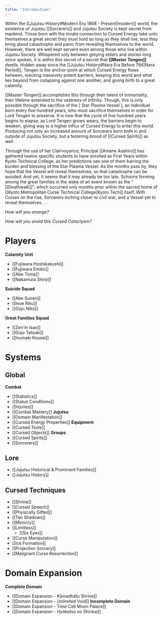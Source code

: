 ```yaml
---
title: "Introduction"
---
```


Within the [[Jujutsu History#Modern Era 1868 - Present|modern]] world, the existence of Jujutsu [[Sorcerers]] and Jujutsu Society is kept secret from mankind. Those born with the innate connection to Cursed Energy take unto themselves a great secret they must hold so long as they shall live, less they bring about catastrophe and panic from revealing themselves to the world. However, there are well kept servers even among those who live within Jujutsu Society. Whispered only between greying elders and stories long since spoken, it is within this secret of a secret that **[[Master Tengen]]** dwells. Hidden away since the [[Jujutsu History#Nara Era Before 794|Nara Period]], Tengen is the anchor-point at which Cursed Energy flows between, erecting massively potent barriers, keeping this world and what lies beyond from collapsing against one another, and giving birth to a great calamity.

[[Master Tengen]] accomplishes this through their talent of Immortality, their lifetime extended to the vastness of Infinity. Though, this is only possible through the sacrifice of the [ Star Plasma Vessel ], an individual born every five hundred years, who must sacrifice themselves in order for Lord Tengen to preserve. It is now that the cycle of five hundred years begins to elapse, as Lord Tengen grows weary, the barriers begin to weaken, giving way to a higher influx of Cursed Energy to enter this world. Producing not only an increased amount of Sorcerers born both in and outside of Jujutsu Society, but a festering brood of [[Cursed Spirits]] as well.

Through the use of her Clairvoyance, Principal [[Amane Asahiro]] has gathered twelve specific students to have enrolled as First Years within Kyoto Technical College, as her predictions see one of them barring the burden and blessing of the Star Plasma Vessel. As the months pass by, they hope that the Vessel will reveal themselves, so that catastrophe can be avoided. And yet, it seems that it may already be too late. Schisms forming among the great families in the wake of an event known as the "[[Deathwalk]]", which occurred only months prior within the sacred home of [[Kyoto Metropolitan Curse Technical College|Kyoto Tech]] itself. With Curses on the rise, Sorcerers inching closer to civil war, and a Vessel yet to reveal themselves. . .

_How will you emerge?_

_How will you avoid this Cursed Cataclysm?_

# Players

**Calamity Unit**
- [[Fujiwara Hoshikakushi]]
- [[Fujiwara Emiko]]
- [[Abe Toma]]
- [[Nakamura Shinji]]
  
**Suicide Squad**
- [[Abe Suiren]]
- [[Inoe Riku]]
- [[Gojo Niko]]
  
**Great Families Squad**
- [[Zen'in Isao]]
- [[Gojo Tatsuki]]
- [[Inumaki Kousei]]

# Systems

## Global

**Combat**
- [[Statistics]]
- [[Status Conditions]]
- [[Injuries]]
- [[Combat Mastery]]
**Jujutsu**
- [[Domain Manifestation]]
- [[Cursed Energy Properties]]
**Equipment**
- [[Cursed Tools]]
- [[Cursed Objects]]
**Groups**
- [[Cursed Spirits]]
- [[Sorcerers]]
## Lore

- [[Jujutsu Historical & Prominent Families]]
- [[Jujutsu History]]

## Cursed Techniques

- [[Shrine]]
- [[Cursed Speech]]
- [[Physically Gifted]]
- [[Ten Shadows]]
- [[Mimicry]]
- [[Limitless]]
	- [[Six Eyes]]
- [[Curse Manipulation]]
- [[Ice Formation]]
- [[Projection Sorcery]]
- [[Malignant Curse Resurrection]]

# Domain Expansion
**Complete Domain**
- [[Domain Expansion - Kāmadhātu Shrine]]
- [[Domain Expansion - Unlimited Void]]
**Incomplete Domain**
- [[Domain Expansion - Time Cell Moon Palace]]
- [[Domain Expansion - Hyōketsu no Shinkai]]